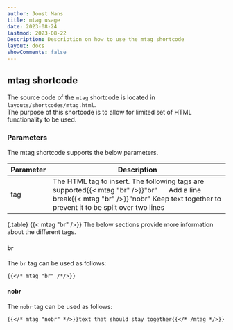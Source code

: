 ```yaml
---
author: Joost Mans
title: mtag usage
date: 2023-08-24
lastmod: 2023-08-22
Description: Description on how to use the mtag shortcode
layout: docs
showComments: false
---
```

<!-- cSpell:ignore Joost shortcode lastmod mtag shortcodes -->

## mtag shortcode

The source code of the `mtag` shortcode is located in `layouts/shortcodes/mtag.html`.  
The purpose of this shortcode is to allow for limited set of HTML functionality to be used.

### Parameters

The mtag shortcode supports the below parameters.

Parameter|Description
---|---
tag|The HTML tag to insert. The following tags are supported{{< mtag "br" />}}"br"&nbsp;&nbsp;&nbsp;&nbsp;&nbsp;&nbsp;Add a line break{{< mtag "br" />}}"nobr"&nbsp;Keep text together to prevent it to be split over two lines
{.table}
{{< mtag "br" />}}
The below sections provide more information about the different tags.

#### br

The `br` tag can be used as follows:

```go-html-template
{{</* mtag "br" /*/>}}
```

#### nobr

The `nobr` tag can be used as follows:

```go-html-template
{{</* mtag "nobr" */>}}text that should stay together{{</* /mtag */>}}
```
